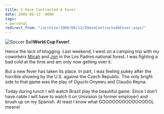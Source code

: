 ```yaml
---
title: I Have Contracted A Fever
date: 2006-06-13 -0800
tags:
- personal
redirect_from: "/archive/2006/06/12/IHaveContractedAFever.aspx/"
---
```


![Soccer Ball](https://haacked.com/images/SoccerBallBW.jpg)**World Cup
Fever!**.

Hence the lack of blogging. Last weekend, I went on a camping trip with
my coworkers [Micah](http://micahdylan.com/ "Micah Dylan") and
[Jon](http://weblogs.asp.net/jgalloway/ "Jon Galloway") in the Los
Padres national forest. I was fighting a bad cold at the time and am
only now getting over it.

But a new fever has taken its place. In part, I was feeling pukey after
the horrible showing by the U.S. against the Czech Republic. The only
bright side to that game was the play of Oguchi Onyewu and Claudio
Reyna.

Today during lunch I will watch Brazil play the beautiful game. Since I
don’t have cable I will have to watch it on Univision (a former
employer) and brush up on my Spanish. At least I know what
GOOOOOOOOOOOOOOOL means!

